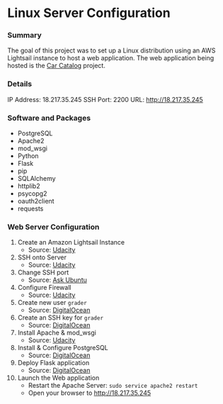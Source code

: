 # Linux Server Configuration

### Summary
The goal of this project was to set up a Linux distribution using an AWS Lightsail instance to host a web application. The web application being hosted is the [Car Catalog](https://github.com/jjp601/Car_Catalog_Project) project. 

### Details
IP Address: 18.217.35.245
SSH Port: 2200
URL: http://18.217.35.245

### Software and Packages
* PostgreSQL
* Apache2
* mod_wsgi
* Python
* Flask
* pip
* SQLAlchemy
* httplib2
* psycopg2
* oauth2client
* requests

### Web Server Configuration
1. Create an Amazon Lightsail Instance
    * Source: [Udacity](https://classroom.udacity.com/nanodegrees/nd004/parts/ab002e9a-b26c-43a4-8460-dc4c4b11c379/modules/357367901175462/lessons/3573679011239847/concepts/c4cbd3f2-9adb-45d4-8eaf-b5fc89cc606e)
2. SSH onto Server
    * Source: [Udacity](https://classroom.udacity.com/nanodegrees/nd004/parts/ab002e9a-b26c-43a4-8460-dc4c4b11c379)
3. Change SSH port
    * Source: [Ask Ubuntu](https://askubuntu.com/questions/16650/create-a-new-ssh-user-on-ubuntu-server)
4. Configure Firewall
    * Source: [Udacity](https://classroom.udacity.com/nanodegrees/nd004/parts/ab002e9a-b26c-43a4-8460-dc4c4b11c379/modules/357367901175461/lessons/4331066009/concepts/48010894990923)
5. Create new user `grader`
    * Source: [DigitalOcean](https://www.digitalocean.com/community/tutorials/how-to-add-and-delete-users-on-an-ubuntu-14-04-vps)
6. Create an SSH key for `grader`
    * Source: [DigitalOcean](https://www.digitalocean.com/community/tutorials/how-to-set-up-ssh-keys--2)
7. Install Apache & mod_wsgi
    * Source: [Udacity](https://blog.udacity.com/2015/03/step-by-step-guide-install-lamp-linux-apache-mysql-python-ubuntu.html)
8. Install & Configure PostgreSQL
    * Source: [DigitalOcean](https://www.digitalocean.com/community/tutorials/how-to-secure-postgresql-on-an-ubuntu-vps)
9. Deploy Flask application
    * Source: [DigitalOcean](https://www.digitalocean.com/community/tutorials/how-to-deploy-a-flask-application-on-an-ubuntu-vps)
10. Launch the Web application
    * Restart the Apache Server: `sudo service apache2 restart`
    * Open your browser to http://18.217.35.245
